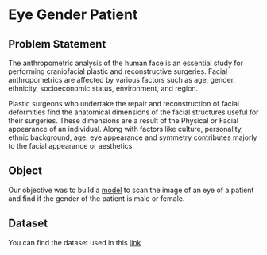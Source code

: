 # Eye Gender Patient

## Problem Statement

The anthropometric analysis of the human face is an essential study for performing craniofacial plastic and reconstructive surgeries. Facial anthropometrics are affected by various factors such as age, gender, ethnicity, socioeconomic status, environment, and region.  

Plastic surgeons who undertake the repair and reconstruction of facial deformities find the anatomical dimensions of the facial structures useful for their surgeries. These dimensions are a result of the Physical or Facial appearance of an individual. Along with factors like culture, personality, ethnic background, age; eye appearance and symmetry contributes majorly to the facial appearance or aesthetics.

## Object

Our objective was to build a [model](https://github.com/AndreasAvgou/Eye-Gender-Patient/blob/main/eye_model.ipynb) to scan the image of an eye of a patient and find if the gender of the patient is male or female.

## Dataset
You can find the dataset used in this [link](https://drive.google.com/drive/folders/12ECUiITiJOPh_K8hhfu37soC3pWyNh-7?usp=sharing)
